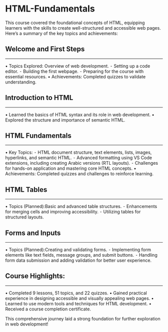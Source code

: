 # HTML-Fundamentals

This course covered the foundational concepts of HTML, equipping learners with the skills to create well-structured and accessible web pages. Here’s a summary of the key topics and achievements:

## Welcome and First Steps
______________________________________________________________________________________________________
• Topics Explored: Overview of web development.
⁃ Setting up a code editor.
⁃ Building the first webpage.
⁃ Preparing for the course with essential resources.
• Achievements: Completed quizzes to validate understanding.

## Introduction to HTML
______________________________________________________________________________________________________
• Learned the basics of HTML syntax and its role in web development.
• Explored the structure and importance of semantic HTML.

## HTML Fundamentals
______________________________________________________________________________________________________
• Key Topics:
⁃ HTML document structure, text elements, lists, images, hyperlinks, and semantic HTML.
⁃ Advanced formatting using VS Code extensions, including creating Arabic versions (RTL layouts).
⁃ Challenges for hands-on application and mastering core HTML concepts.
• Achievements: Completed quizzes and challenges to reinforce learning.

## HTML Tables
______________________________________________________________________________________________________
• Topics (Planned):Basic and advanced table structures.
⁃ Enhancements for merging cells and improving accessibility.
⁃ Utilizing tables for structured layouts.

## Forms and Inputs
______________________________________________________________________________________________________
• Topics (Planned):Creating and validating forms.
⁃ Implementing form elements like text fields, message groups, and submit buttons.
⁃ Handling form data submission and adding validation for better user experience.

## Course Highlights:
______________________________________________________________________________________________________
• Completed 9 lessons, 51 topics, and 22 quizzes.
• Gained practical experience in designing accessible and visually appealing web pages.
• Learned to use modern tools and techniques for HTML development.
• Received a course completion certificate.

This comprehensive journey laid a strong foundation for further exploration in web development!
